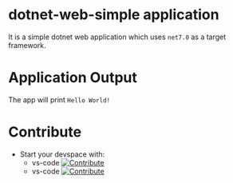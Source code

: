 # dotnet-web-simple application

It is a simple dotnet web application which uses `net7.0` as a target framework.

 
# Application Output

The app will print `Hello World!`


# Contribute
- Start your devspace with:
  - vs-code [![Contribute](https://www.eclipse.org/che/contribute.svg)](https://devspaces.apps.laptop1-03.cszevaco.com/#https://github.com/joelapatatechaude/dotnet-web-simple)
  - vs-code [![Contribute](https://upload.wikimedia.org/wikipedia/commons/3/3a/OpenShift-LogoType.svg)](https://devspaces.apps.laptop1-03.cszevaco.com/#https://github.com/joelapatatechaude/dotnet-web-simple)
